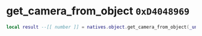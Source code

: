 # get_camera_from_object `0xD4048969`

```lua
local result --[[ number ]] = natives.object.get_camera_from_object(_unk0 --[[ number ]])
```